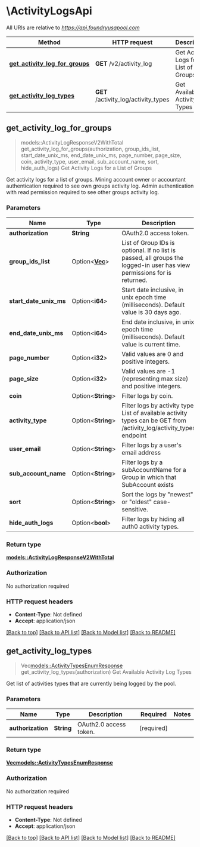 # \ActivityLogsApi

All URIs are relative to *https://api.foundryusapool.com*

Method | HTTP request | Description
------------- | ------------- | -------------
[**get_activity_log_for_groups**](ActivityLogsApi.md#get_activity_log_for_groups) | **GET** /v2/activity_log | Get Activity Logs for a List of Groups
[**get_activity_log_types**](ActivityLogsApi.md#get_activity_log_types) | **GET** /activity_log/activity_types | Get Available Activity Log Types



## get_activity_log_for_groups

> models::ActivityLogResponseV2WithTotal get_activity_log_for_groups(authorization, group_ids_list, start_date_unix_ms, end_date_unix_ms, page_number, page_size, coin, activity_type, user_email, sub_account_name, sort, hide_auth_logs)
Get Activity Logs for a List of Groups

Get activity logs for a list of groups. Mining account owner or accountant authentication required to see own groups activity log. Admin authentication with read permission required to see other groups activity log.

### Parameters


Name | Type | Description  | Required | Notes
------------- | ------------- | ------------- | ------------- | -------------
**authorization** | **String** | OAuth2.0 access token. | [required] |
**group_ids_list** | Option<[**Vec<i32>**](i32.md)> | List of Group IDs is optional. If no list is passed, all groups the logged-in user has view permissions for is returned. |  |
**start_date_unix_ms** | Option<**i64**> | Start date inclusive, in unix epoch time (milliseconds). Default value is 30 days ago. |  |[default to -1]
**end_date_unix_ms** | Option<**i64**> | End date inclusive, in unix epoch time (milliseconds). Default value is current time. |  |[default to -1]
**page_number** | Option<**i32**> | Valid values are 0 and positive integers. |  |[default to 0]
**page_size** | Option<**i32**> | Valid values are -1 (representing max size) and positive integers. |  |[default to 100]
**coin** | Option<**String**> | Filter logs by coin. |  |
**activity_type** | Option<**String**> | Filter logs by activity type. List of available activity types can be GET from /activity_log/activity_types endpoint |  |
**user_email** | Option<**String**> | Filter logs by a user's email address |  |
**sub_account_name** | Option<**String**> | Filter logs by a subAccountName for a Group in which that SubAccount exists |  |
**sort** | Option<**String**> | Sort the logs by \"newest\" or \"oldest\" case-sensitive. |  |[default to newest]
**hide_auth_logs** | Option<**bool**> | Filter logs by hiding all auth0 activity types. |  |

### Return type

[**models::ActivityLogResponseV2WithTotal**](ActivityLogResponseV2WithTotal.md)

### Authorization

No authorization required

### HTTP request headers

- **Content-Type**: Not defined
- **Accept**: application/json

[[Back to top]](#) [[Back to API list]](../README.md#documentation-for-api-endpoints) [[Back to Model list]](../README.md#documentation-for-models) [[Back to README]](../README.md)


## get_activity_log_types

> Vec<models::ActivityTypesEnumResponse> get_activity_log_types(authorization)
Get Available Activity Log Types

Get list of activities types that are currently being logged by the pool.

### Parameters


Name | Type | Description  | Required | Notes
------------- | ------------- | ------------- | ------------- | -------------
**authorization** | **String** | OAuth2.0 access token. | [required] |

### Return type

[**Vec<models::ActivityTypesEnumResponse>**](ActivityTypesEnumResponse.md)

### Authorization

No authorization required

### HTTP request headers

- **Content-Type**: Not defined
- **Accept**: application/json

[[Back to top]](#) [[Back to API list]](../README.md#documentation-for-api-endpoints) [[Back to Model list]](../README.md#documentation-for-models) [[Back to README]](../README.md)

